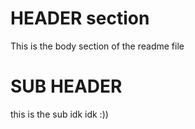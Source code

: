 # HEADER section

This is the body section of the readme file

# SUB HEADER

this is the sub idk idk :))